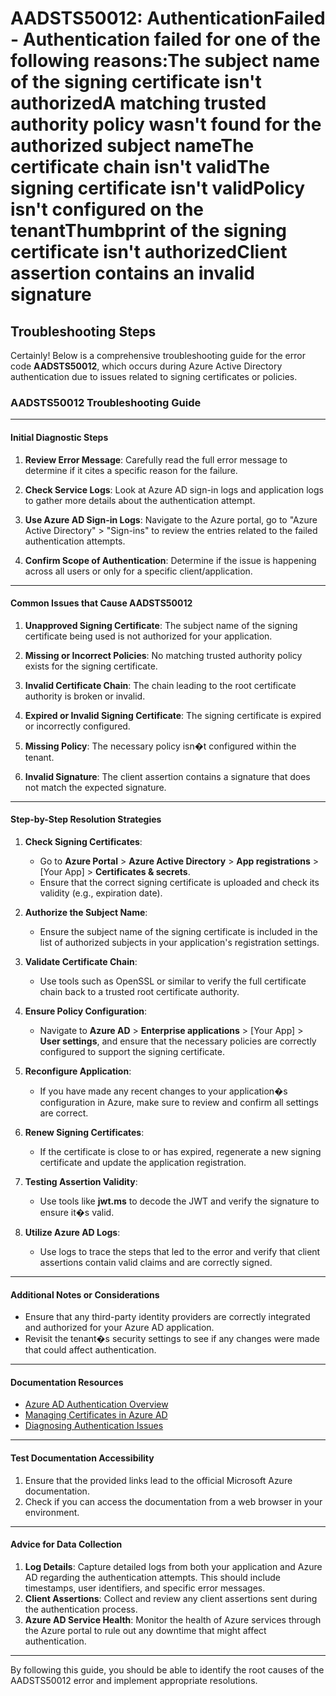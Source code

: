 # AADSTS50012: AuthenticationFailed - Authentication failed for one of the following reasons:The subject name of the signing certificate isn't authorizedA matching trusted authority policy wasn't found for the authorized subject nameThe certificate chain isn't validThe signing certificate isn't validPolicy isn't configured on the tenantThumbprint of the signing certificate isn't authorizedClient assertion contains an invalid signature


## Troubleshooting Steps
Certainly! Below is a comprehensive troubleshooting guide for the error code **AADSTS50012**, which occurs during Azure Active Directory authentication due to issues related to signing certificates or policies.

### AADSTS50012 Troubleshooting Guide

---

#### Initial Diagnostic Steps

1. **Review Error Message**: Carefully read the full error message to determine if it cites a specific reason for the failure.
  
2. **Check Service Logs**: Look at Azure AD sign-in logs and application logs to gather more details about the authentication attempt.

3. **Use Azure AD Sign-in Logs**: Navigate to the Azure portal, go to "Azure Active Directory" > "Sign-ins" to review the entries related to the failed authentication attempts.

4. **Confirm Scope of Authentication**: Determine if the issue is happening across all users or only for a specific client/application.

---

#### Common Issues that Cause AADSTS50012

1. **Unapproved Signing Certificate**: The subject name of the signing certificate being used is not authorized for your application.

2. **Missing or Incorrect Policies**: No matching trusted authority policy exists for the signing certificate.

3. **Invalid Certificate Chain**: The chain leading to the root certificate authority is broken or invalid.

4. **Expired or Invalid Signing Certificate**: The signing certificate is expired or incorrectly configured.

5. **Missing Policy**: The necessary policy isn�t configured within the tenant.

6. **Invalid Signature**: The client assertion contains a signature that does not match the expected signature.

---

#### Step-by-Step Resolution Strategies

1. **Check Signing Certificates**:
   - Go to **Azure Portal** > **Azure Active Directory** > **App registrations** > [Your App] > **Certificates & secrets**.
   - Ensure that the correct signing certificate is uploaded and check its validity (e.g., expiration date).
 
2. **Authorize the Subject Name**:
   - Ensure the subject name of the signing certificate is included in the list of authorized subjects in your application's registration settings.
 
3. **Validate Certificate Chain**:
   - Use tools such as OpenSSL or similar to verify the full certificate chain back to a trusted root certificate authority.

4. **Ensure Policy Configuration**:
   - Navigate to **Azure AD** > **Enterprise applications** > [Your App] > **User settings**, and ensure that the necessary policies are correctly configured to support the signing certificate.

5. **Reconfigure Application**:
   - If you have made any recent changes to your application�s configuration in Azure, make sure to review and confirm all settings are correct.

6. **Renew Signing Certificates**:
   - If the certificate is close to or has expired, regenerate a new signing certificate and update the application registration.

7. **Testing Assertion Validity**:
   - Use tools like **jwt.ms** to decode the JWT and verify the signature to ensure it�s valid.

8. **Utilize Azure AD Logs**:
   - Use logs to trace the steps that led to the error and verify that client assertions contain valid claims and are correctly signed.

---

#### Additional Notes or Considerations

- Ensure that any third-party identity providers are correctly integrated and authorized for your Azure AD application.
- Revisit the tenant�s security settings to see if any changes were made that could affect authentication.

---

#### Documentation Resources

- [Azure AD Authentication Overview](https://docs.microsoft.com/en-us/azure/active-directory/develop/authentication-scenarios)
- [Managing Certificates in Azure AD](https://docs.microsoft.com/en-us/azure/active-directory/develop/howto-add-app-roles-in-azure-ad-apps)
- [Diagnosing Authentication Issues](https://docs.microsoft.com/en-us/azure/active-directory/develop/troubleshoot-common-issues)

---

#### Test Documentation Accessibility

1. Ensure that the provided links lead to the official Microsoft Azure documentation.
2. Check if you can access the documentation from a web browser in your environment.

---

#### Advice for Data Collection

1. **Log Details**: Capture detailed logs from both your application and Azure AD regarding the authentication attempts. This should include timestamps, user identifiers, and specific error messages.
2. **Client Assertions**: Collect and review any client assertions sent during the authentication process.
3. **Azure AD Service Health**: Monitor the health of Azure services through the Azure portal to rule out any downtime that might affect authentication.

---

By following this guide, you should be able to identify the root causes of the AADSTS50012 error and implement appropriate resolutions.